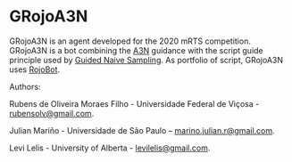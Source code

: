 # GRojoA3N

GRojoA3N is an agent developed for the 2020 mRTS competition. GRojoA3N is a bot combining the [A3N](http://www.dpi.ufv.br/~lelis/papers/2018/moraesMLN18.pdf) guidance with the script guide principle used by [Guided Naive Sampling](https://github.com/zuozhiyang/Droplet). As portfolio of script, GRojoA3N uses [RojoBot](https://github.com/jr9Hernandez/RojoBot). 

Authors:

Rubens de Oliveira Moraes Filho - Universidade Federal de Viçosa - rubensolv@gmail.com. 

Julian Mariño - Universidade de São Paulo – marino.julian.r@gmail.com. 

Levi Lelis - University of Alberta - levilelis@gmail.com.
